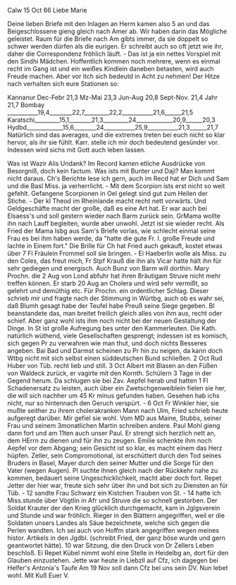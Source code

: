  Calw 15 Oct 66
Liebe Marie

Deine lieben Briefe mit den Inlagen an Herm kamen also 5 an und das Beigeschlossene gieng gleich nach Amer ab. Wir haben darin das Mögliche geleistet. Raum für die Briefe nach Am gibts immer, da sie doppelt so schwer werden dürfen als die eurigen. Er schreibt auch so oft jetzt wie ihr, daher die Correspondenz fröhlich läuft. - Das ist ja ein nettes Vorspiel mit den Sindhi Mädchen. Hoffentlich kommen noch mehrere, wenn es einmal recht im Gang ist und ein weißes Kindlein daneben betasten, wird auch Freude machen. Aber vor itch sich bedeutd in Acht zu nehmen! Der Hitze nach verhalten sich eure Stationen so:

Kannanur Dec-Febr 21,3 Mz-Mai 23,3 Jun-Aug 20,8 Sept-Nov. 21,4 Jahr 21,7 Bombay ___________19,4________22,7_________22,2___________21,6______21,5 Karatschi_________15,1________21,3_________24_____________20,9______20,3 Hydbd_____________15,6________24___________25,9___________21,3______21,7 
Natürlich sind das averages, und die extremes treten bei euch nicht so klar hervor, als ihr sie fühlt. Karr. stelle ich mir doch bedeutend gesünder vor. Indessen wird sichs mit Gott auch leben lassen.

Was ist Wazir Alis Undank? Im Record kamen etliche Ausdrücke von Besorgniß, doch kein factum. Was ists mit Bunter und Daji? Man kommt nicht daraus. Ch's Berichte lese ich gern, auch im Recd hat er Dich und Sam und die Basl Miss. ja verherrlicht. - Mit dem Scorpion ists erst nicht so weit gefehlt. Gefangene Scorpionen in Oel gelegt sind gut zum Heilen der Stiche. - Der kl Theod im Rheinlande macht recht nett vorwärts. Und Geldgeschäfte macht der große, daß es eine Art hat. Er war auch bei Elsaess's und soll gestern wieder nach Barm zurück sein. GrMama wollte ihn nach Lauff begleiten, wurde aber unwohl. Jetzt ist sie wieder recht. Als Fried der Mama Isbg aus Sam's Briefe vorlas, wie schlecht einmal seine Frau es bei ihm haben werde, da "hatte die gute Fr. I. große Freude und lachte in Einem fort." Die Brille für Ch hat Fried auch gekauft, kostet etwas über 7 Fl Fräulein Frommel soll sie bringen. - Ei Haeberlin wolle als Miss. zu den Coles, das freut mich, Fr Stpf Krauß die ihn als Vicar hatte hält ihn für sehr gediegen und energisch. Auch Bunz von Barm will dorthin. Mary Prochn. die 2 Aug von Lond abfuhr hat ihren Bräutigam Struve nicht mehr treffen können. Er starb 20 Aug an Cholera und wird sehr vermißt, so gelehrt und demüthig etc. Für Prochn. ein ordentlicher Schlag. Dieser schrieb mir und fragte nach der Stimmung in Würtbg, auch ob es wahr sei, daß Blumh gesagt habe der Teufel habe Preuß seine Siege gegeben. Bl beanstandete das, man breitet freilich gleich alles von ihm aus, recht oder schief. Aber ganz wohl ists ihm noch nicht bei der neuen Gestaltung der Dinge. In St ist große Aufregung bes unter den Kammerleuten. Die Kath. natürlich wüthend, viele Gesellschaften gesprengt; indessen ist es komisch, sich gegen Pr zu verwahren wie man thut, und doch nichts Besseres angeben. Bai Bad und Darmst scheinen zu Pr hin zu neigen, da kann doch Wtbg nicht mit sich selbst einen süddeutschen Bund schließen. 
2 Oct Rud Huber von Tüb. recht lieb und still. 3 Oct Albert mit Blasen an den Füßen von Waldeck zurück, er vagirte mit den Kornth. Schülern 3 Tage in der Gegend herum. Da schlugen sie bei Zav. Aepfel herab und hatten 1 Fl Schadenersatz zu leisten, auch über ein Zwetschgenweiblein fielen sie her, die will sich nachher um 45 Kr minus gefunden haben. Gesehen hab ichs nicht, nur so hintennach den Geruch verspürt. - 6 Oct Fr Winkler hier, sie mußte seither zu ihrem cholerakranken Mann nach Ulm, Fried schrieb heute aufgeregt darüber. Mir gefiel sie wohl. Vom MD aus Maine, Stubbs, seiner Frau und seinem 3monatlichen Martin schreiben andere. Paul Mohl gieng dann fort und am 11ten auch unser Paul. Er strengt sich herzlich nett an, dem HErrn zu dienen und für ihn zu zeugen. Emilie schenkte ihm noch Aepfel vor dem Abgang; sein Gesicht ist so klar, es macht einem das Herz hüpfen. Zeller, sein Compromotional, ist erschüttert durch den Tod seines Bruders in Basel, Mayer durch den seiner Mutter und die Sorge für den Vater (wegen Augen). Pl suchte ihnen gleich nach der Rückkehr nahe zu kommen, bedauert seine Ungeschicklichkeit, macht aber doch fort. Repet Jetter der hier war, freute sich sehr über ihn und bot sich zu Diensten an für Tüb. - 12 sandte Frau Schwarz ein Kistchen Trauben von St. - 14 hatte ich Miss.stunde über Vögtlin in Afr und Struve die so schnell gestorben. Der Soldat Krauter der den Krieg glücklich durchgemacht, kam in Jglgsverein und Stunde und war fröhlich. Rieger in den Blättern angegriffen, weil er die Soldaten unsers Landes als Säue bezeichnete, welche sich gegen die Perlen wandten. Ich sei auch von Hoffm stark angegriffen wegen meines histor. Artikels in den Jgdbl. (schreibt Fried, der ganz böse wurde und gern geantwortet hätte). 10 war Sitzung, die den Druck von Dr Zellers Leben beschloß. Ei Repet Kübel nimmt wohl eine Stelle in Heidelbg an, dort für den Glauben einzustehen. Jette war heute in Liebzll auf Cfz, ich dagegen bei Helfer's Antonia's Taufe Am 19 Nov soll dann Cfz bei uns sein DV. Nun lebet wohl. Mit Kuß Euer  V.
